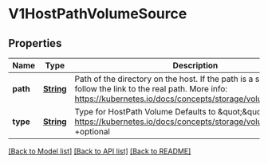 # V1HostPathVolumeSource
## Properties

Name | Type | Description | Notes
------------ | ------------- | ------------- | -------------
**path** | [**String**](string.md) | Path of the directory on the host. If the path is a symlink, it will follow the link to the real path. More info: https://kubernetes.io/docs/concepts/storage/volumes#hostpath | [optional] [default to null]
**type** | [**String**](string.md) | Type for HostPath Volume Defaults to \&quot;\&quot; More info: https://kubernetes.io/docs/concepts/storage/volumes#hostpath +optional | [optional] [default to null]

[[Back to Model list]](../README.md#documentation-for-models) [[Back to API list]](../README.md#documentation-for-api-endpoints) [[Back to README]](../README.md)


